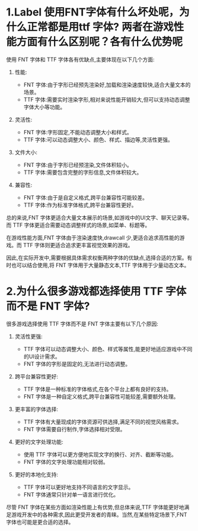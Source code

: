 # 1.Label 使用FNT字体有什么坏处呢，为什么正常都是用ttf 字体? 两者在游戏性能方面有什么区别呢？各有什么优势呢
使用 FNT 字体和 TTF 字体各有优缺点,主要体现在以下几个方面:

1. 性能:
   - FNT 字体:由于字形已经预先渲染好,加载和渲染速度较快,适合大量文本的场景。
   - TTF 字体:需要实时渲染字形,相对来说性能开销较大,但可以支持动态调整字体大小等功能。

2. 灵活性:
   - FNT 字体:字形固定,不能动态调整大小和样式。
   - TTF 字体:可以动态调整大小、颜色、样式、描边等,灵活性更强。

3. 文件大小:
   - FNT 字体:由于字形已经预渲染,文件体积较小。
   - TTF 字体:需要包含完整的字形信息,文件体积较大。

4. 兼容性:
   - FNT 字体:由于是自定义格式,跨平台兼容性可能较差。
   - TTF 字体:作为标准字体格式,跨平台兼容性更好。

总的来说,FNT 字体更适合大量文本展示的场景,如游戏中的UI文字、聊天记录等。而 TTF 字体更适合需要动态调整样式的场景,如菜单、标题等。

在游戏性能方面,FNT 字体由于渲染速度快,drawcall 少,更适合追求高性能的游戏。而 TTF 字体则更适合追求更丰富视觉效果的游戏。

因此,在实际开发中,需要根据具体需求权衡两种字体的优缺点,选择合适的方案。有时也可以结合使用,将 FNT 字体用于大量静态文本,TTF 字体用于少量动态文本。

# 2.为什么很多游戏都选择使用 TTF 字体而不是 FNT 字体?
很多游戏选择使用 TTF 字体而不是 FNT 字体主要有以下几个原因:

1. 灵活性更强:
   - TTF 字体可以动态调整大小、颜色、样式等属性,能更好地适应游戏中不同的UI设计需求。
   - FNT 字体的字形是固定的,无法进行动态调整。

2. 跨平台兼容性更好:
   - TTF 字体是一种标准的字体格式,在各个平台上都有良好的支持。
   - FNT 字体是一种自定义格式,跨平台兼容性可能较差,需要额外处理。

3. 更丰富的字体选择:
   - TTF 字体有大量现成的字体资源可供选择,满足不同的视觉风格需求。
   - FNT 字体需要自行制作,字体选择相对受限。

4. 更好的文字处理功能:
   - 使用 TTF 字体可以更方便地实现文字的换行、对齐、截断等功能。
   - FNT 字体的文字处理功能相对较弱。

5. 更好的本地化支持:
   - TTF 字体可以更好地支持不同语言的文字显示。
   - FNT 字体通常只针对单一语言进行优化。

尽管 FNT 字体在某些方面如渲染性能上有优势,但总体来说,TTF 字体能更好地满足游戏开发中的各种需求,因此更受开发者的青睐。当然,在某些特定场景下,FNT 字体也可能是更合适的选择。